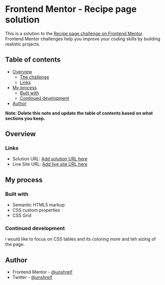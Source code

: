 # Frontend Mentor - Recipe page solution

This is a solution to the [Recipe page challenge on Frontend Mentor](https://www.frontendmentor.io/challenges/recipe-page-KiTsR8QQKm). Frontend Mentor challenges help you improve your coding skills by building realistic projects. 

## Table of contents

- [Overview](#overview)
  - [The challenge](#recipe-page)
  - [Links](#links)
- [My process](#my-process)
  - [Built with](#built-with)
  - [Continued development](#continued-development)
- [Author](#author)

**Note: Delete this note and update the table of contents based on what sections you keep.**

## Overview

### Links

- Solution URL: [Add solution URL here](https://github.com/unshreif/recipe)
- Live Site URL: [Add live site URL here](https://raw.githack.com/unshreif/recipe/main/index.html)

## My process

### Built with

- Semantic HTML5 markup
- CSS custom properties
- CSS Grid


### Continued development

i would like to focus on CSS tables and its coloring more and teh sizing of the page. 

## Author

- Frontend Mentor - [@unshreif](https://www.frontendmentor.io/profile/unshreif)
- Twitter - [@unshreif](https://www.twitter.com/unshreif)

